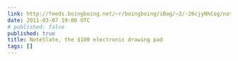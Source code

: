 ```yaml
---
link: http://feeds.boingboing.net/~r/boingboing/iBag/~3/-26cjyNhCog/noteslate-the-100-el.html
date: 2011-03-07 19:00 UTC
# published: false
published: true
title: NoteSlate, the $100 electronic drawing pad
tags: []
---
```



